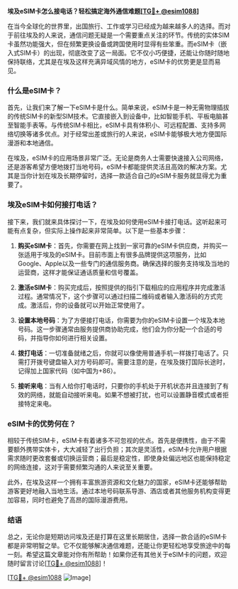 **埃及eSIM卡怎么接电话？轻松搞定海外通信难题[[TG💪+ @esim1088](https://t.me/s/esim1088)]**

在当今全球化的世界里，出国旅行、工作或学习已经成为越来越多人的选择。而对于前往埃及的人来说，通信问题无疑是一个需要重点关注的环节。传统的实体SIM卡虽然功能强大，但在频繁更换设备或跨国使用时显得有些笨重。而eSIM卡（嵌入式SIM卡）的出现，彻底改变了这一局面。它不仅小巧便捷，还能让你随时随地保持联络，尤其是在埃及这样充满异域风情的地方，eSIM卡的优势更是显而易见。

### 什么是eSIM卡？

首先，让我们来了解一下eSIM卡是什么。简单来说，eSIM卡是一种无需物理插拔的传统SIM卡的新型SIM技术。它直接嵌入到设备中，比如智能手机、平板电脑甚至智能手表等。与传统SIM卡相比，eSIM卡具有体积小、可远程配置、支持多网络切换等诸多优点。对于经常出差或旅行的人来说，eSIM卡能够极大地方便国际漫游和本地通信。

在埃及，eSIM卡的应用场景非常广泛。无论是商务人士需要快速接入公司网络，还是游客希望方便地拨打当地号码，eSIM卡都能提供灵活且高效的解决方案。尤其是当你计划在埃及长期停留时，选择一款适合自己的eSIM卡服务就显得尤为重要了。

### 埃及eSIM卡如何接打电话？

接下来，我们就来具体探讨一下，在埃及如何使用eSIM卡接打电话。这听起来可能有点复杂，但实际上操作起来非常简单。以下是一些基本步骤：

1. **购买eSIM卡**：首先，你需要在网上找到一家可靠的eSIM卡供应商，并购买一张适用于埃及的eSIM卡。目前市面上有很多品牌提供这项服务，比如Google、Apple以及一些专门的通信服务商。确保选择的服务支持埃及当地的运营商，这样才能保证通话质量和信号覆盖。

2. **激活eSIM卡**：购买完成后，按照提供的指引下载相应的应用程序并完成激活过程。通常情况下，这个步骤可以通过扫描二维码或者输入激活码的方式完成。激活后，你的设备就可以开始正常使用了。

3. **设置本地号码**：为了方便接打电话，你需要为你的eSIM卡设置一个埃及本地号码。这一步骤通常由服务提供商协助完成，他们会为你分配一个合适的号码，并指导你如何进行相关设置。

4. **拨打电话**：一切准备就绪之后，你就可以像使用普通手机一样拨打电话了。只需打开拨号键盘输入对方号码即可。需要注意的是，在埃及拨打国际长途时，记得加上国家代码（如中国为+86）。

5. **接听来电**：当有人给你打电话时，只要你的手机处于开机状态并且连接到了有效的网络，就能自动接听来电。如果不想被打扰，也可以设置静音模式或者拒接特定来电。

### eSIM卡的优势何在？

相较于传统SIM卡，eSIM卡有着诸多不可忽视的优点。首先是便携性，由于不需要额外携带实体卡，大大减轻了出行负担；其次是灵活性，eSIM卡允许用户根据需求随时更改套餐或切换运营商；最后是稳定性，即使身处偏远地区也能保持稳定的网络连接，这对于需要频繁沟通的人来说至关重要。

此外，在埃及这样一个拥有丰富旅游资源和文化魅力的国家，eSIM卡还能够帮助游客更好地融入当地生活。通过本地号码联系导游、酒店或者其他服务机构变得更加容易，同时也避免了高昂的国际漫游费用。

### 结语

总之，无论你是短期访问埃及还是打算在这里长期居住，选择一款合适的eSIM卡都是非常明智之举。它不仅能够解决通信难题，还能让你更轻松地享受旅途中的每一刻。希望这篇文章能对你有所帮助！如果你还有其他关于eSIM卡的问题，欢迎随时留言讨论[[TG💪+ @esim1088](https://t.me/s/esim1088)]！

[[TG💪+ @esim1088](https://t.me/s/esim1088) ![Image](https://i.postimg.cc/4NQfJmqS/Snipaste-2025-05-13-00-14-12.png)]